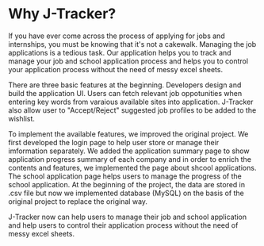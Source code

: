 


#      Why J-Tracker? 

If you have ever come across the process of applying for jobs and internships, you must be knowing that it's not a cakewalk. Managing the job applications is a tedious task. Our application helps you to track and manage your job and school application process and helps you to control your application process without the need of messy excel sheets.

There are three basic features at the beginning. Developers design and build the application UI. Users can fetch relevant job oppotunities when entering key words from varaious available sites into application. J-Tracker also allow user to "Accept/Reject" suggested job profiles to be added to the wishlist.

To implement the available features, we improved the original project. We first developed the login page to help user store or manage their imformation separately. We added the application summary page to show application progress summary of each company and in order to enrich the contents and features, we implemented the page about shcool applications. The school application page helps users to manage the progress of the school application. At the beginning of the project, the data are stored in .csv file but now we implemented database (MySQL) on the basis of the original project to replace the original way.

J-Tracker now can help users to manage their job and school application and help users to control their application process without the need of messy excel sheets.







